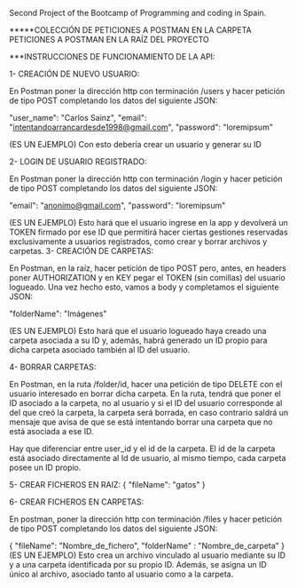 Second Project of the Bootcamp of Programming and coding in Spain.

*****COLECCIÓN DE PETICIONES A POSTMAN EN LA CARPETA PETICIONES A POSTMAN EN LA RAÍZ DEL PROYECTO

***INSTRUCCIONES DE FUNCIONAMIENTO DE LA API:

1- CREACIÓN DE NUEVO USUARIO:

En Postman poner la dirección http con terminación /users y hacer petición de tipo POST completando los datos del siguiente JSON:

"user_name": "Carlos Sainz", "email": "intentandoarrancardesde1998@gmail.com", "password": "loremipsum"

(ES UN EJEMPLO) Con esto debería crear un usuario y generar su ID

2- LOGIN DE USUARIO REGISTRADO:

En Postman poner la dirección http con terminación /login y hacer petición de tipo POST completando los datos del siguiente JSON:

"email": "anonimo@gmail.com",
"password": "loremipsum"

(ES UN EJEMPLO) Esto hará que el usuario ingrese en la app y devolverá un TOKEN firmado por ese ID que permitirá hacer ciertas gestiones
reservadas exclusivamente a usuarios registrados, como crear y borrar archivos y carpetas.
3- CREACIÓN DE CARPETAS:

En Postman, en la raíz, hacer petición de tipo POST pero, antes, en headers poner AUTHORIZATION y en KEY pegar el TOKEN (sin comillas) del usuario logueado. Una vez hecho esto, vamos a body y completamos el siguiente JSON:

"folderName": "Imágenes"

(ES UN EJEMPLO) Esto hará que el usuario logueado haya creado una carpeta asociada a su ID y, además, habrá generado un ID propio para dicha carpeta asociado también al ID del usuario.

4- BORRAR CARPETAS:

En Postman, en la ruta /folder/id, hacer una petición de tipo DELETE con el usuario interesado en borrar dicha carpeta. En la ruta, tendrá que poner el ID asociado a la carpeta, no al usuario y si el ID del usuario corresponde al del que creó la carpeta, la carpeta será borrada, en caso contrario saldrá un mensaje que avisa de que se está intentando borrar una carpeta que no está asociada a ese ID.

Hay que diferenciar entre user_id y el id de la carpeta. El id de la carpeta está asociado directamente al Id de usuario, al mismo tiempo, cada carpeta posee un ID propio.

5- CREAR FICHEROS EN RAIZ: 
{
    "fileName": "gatos"
}


6- CREAR FICHEROS EN CARPETAS:

En postman, poner la dirección http con terminación /files y hacer petición de tipo POST completando los datos del siguiente JSON:

{
"fileName": "Nombre_de_fichero",
"folderName" : "Nombre_de_carpeta"
}
(ES UN EJEMPLO) Esto crea un archivo vinculado al usuario mediante su ID y a una carpeta identificada por su propio ID. Además, se asigna un ID único al archivo, asociado tanto al usuario como a la carpeta.